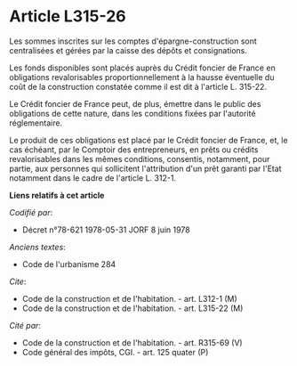 # Article L315-26

Les sommes inscrites sur les comptes d'épargne-construction sont centralisées et gérées par la caisse des dépôts et
consignations.

Les fonds disponibles sont placés auprès du Crédit foncier de France en obligations revalorisables proportionnellement à la
hausse éventuelle du coût de la construction constatée comme il est dit à l'article L. 315-22.

Le Crédit foncier de France peut, de plus, émettre dans le public des obligations de cette nature, dans les conditions fixées
par l'autorité réglementaire.

Le produit de ces obligations est placé par le Crédit foncier de France, et, le cas échéant, par le Comptoir des
entrepreneurs, en prêts ou crédits revalorisables dans les mêmes conditions, consentis, notamment, pour partie, aux personnes
qui sollicitent l'attribution d'un prêt garanti par l'Etat notamment dans le cadre de l'article L. 312-1.

**Liens relatifs à cet article**

_Codifié par_:

  - Décret n°78-621 1978-05-31 JORF 8 juin 1978

_Anciens textes_:

  - Code de l'urbanisme 284

_Cite_:

  - Code de la construction et de l'habitation. - art. L312-1 (M)
  - Code de la construction et de l'habitation. - art. L315-22 (M)

_Cité par_:

  - Code de la construction et de l'habitation. - art. R315-69 (V)
  - Code général des impôts, CGI. - art. 125 quater (P)

